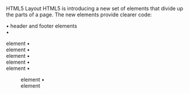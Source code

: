 HTML5 Layout
HTML5 is introducing a new set of elements that divide up the parts of a page. The new elements provide clearer code:

•	header and footer  elements   
•	<nav> element
•	<article> element
•	<aside> element
•	<section> element
•	<hgroup> element
•	<figure> element
•	<div> element
